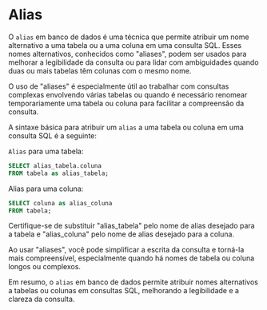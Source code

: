 # Alias

O `alias` em banco de dados é uma técnica que permite atribuir um nome alternativo a uma tabela ou a uma coluna em uma consulta SQL. Esses nomes alternativos, conhecidos como "aliases", podem ser usados para melhorar a legibilidade da consulta ou para lidar com ambiguidades quando duas ou mais tabelas têm colunas com o mesmo nome.

O uso de "aliases" é especialmente útil ao trabalhar com consultas complexas envolvendo várias tabelas ou quando é necessário renomear temporariamente uma tabela ou coluna para facilitar a compreensão da consulta.

A sintaxe básica para atribuir um `alias` a uma tabela ou coluna em uma consulta SQL é a seguinte:

`Alias` para uma tabela:

```sql
SELECT alias_tabela.coluna 
FROM tabela as alias_tabela;
```

Alias para uma coluna:

```sql
SELECT coluna as alias_coluna 
FROM tabela;
```

Certifique-se de substituir "alias_tabela" pelo nome de alias desejado para a tabela e "alias_coluna" pelo nome de alias desejado para a coluna.

Ao usar "aliases", você pode simplificar a escrita da consulta e torná-la mais compreensível, especialmente quando há nomes de tabela ou coluna longos ou complexos.

Em resumo, o `alias` em banco de dados permite atribuir nomes alternativos a tabelas ou colunas em consultas SQL, melhorando a legibilidade e a clareza da consulta.